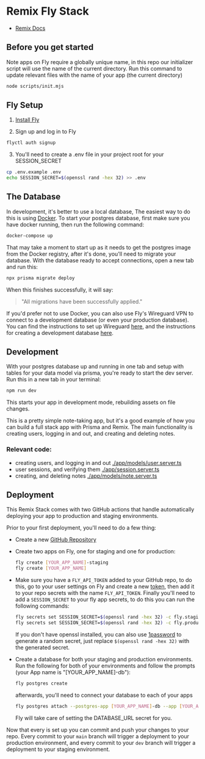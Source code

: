 # Remix Fly Stack

- [Remix Docs](https://remix.run/docs)

## Before you get started

Note apps on Fly require a globally unique name, in this repo our initializer script will use the name of the current directory. Run this command to update relevant files with the name of your app (the current directory)

```sh
node scripts/init.mjs
```

## Fly Setup

1. [Install Fly](https://fly.io/docs/getting-started/installing-flyctl/)

2. Sign up and log in to Fly

```sh
flyctl auth signup
```

3. You'll need to create a .env file in your project root for your SESSION_SECRET

```sh
cp .env.example .env
echo SESSION_SECRET=$(openssl rand -hex 32) >> .env
```

## The Database

In development, it's better to use a local database, The easiest way to do this is using [Docker][docker]. To start your postgres database, first make sure you have docker running, then run the following command:

```sh
docker-compose up
```

That may take a moment to start up as it needs to get the postgres image from the Docker registry, after it's done, you'll need to migrate your database. With the database ready to accept connections, open a new tab and run this:

```sh
npx prisma migrate deploy
```

When this finishes successfully, it will say:

> "All migrations have been successfully applied."

If you'd prefer not to use Docker, you can also use Fly's Wireguard VPN to connect to a development database (or even your production database). You can find the instructions to set up Wireguard [here][fly_wireguard], and the instructions for creating a development database [here][fly_postgres].

## Development

With your postgres database up and running in one tab and setup with tables for your data model via prisma, you're ready to start the dev server. Run this in a new tab in your terminal:

```sh
npm run dev
```

This starts your app in development mode, rebuilding assets on file changes.

This is a pretty simple note-taking app, but it's a good example of how you can build a full stack app with Prisma and Remix. The main functionality is creating users, logging in and out, and creating and deleting notes.

### Relevant code:

- creating users, and logging in and out [./app/models/user.server.ts](./app/models/user.server.ts)
- user sessions, and verifying them [./app/session.server.ts](./app/session.server.ts)
- creating, and deleting notes [./app/models/note.server.ts](./app/models/note.server.ts)

## Deployment

This Remix Stack comes with two GitHub actions that handle automatically deploying your app to production and staging environments.

Prior to your first deployment, you'll need to do a few thing:

- Create a new [GitHub Repository](https://repo.new)

- Create two apps on Fly, one for staging and one for production:

  ```sh
  fly create [YOUR_APP_NAME]-staging
  fly create [YOUR_APP_NAME]
  ```

- Make sure you have a `FLY_API_TOKEN` added to your GitHub repo, to do this, go to your user settings on Fly and create a new [token][fly_new_access_token], then add it to your repo secrets with the name `FLY_API_TOKEN`. Finally you'll need to add a `SESSION_SECRET` to your fly app secrets, to do this you can run the following commands:

  ```sh
  fly secrets set SESSION_SECRET=$(openssl rand -hex 32) -c fly.staging.toml
  fly secrets set SESSION_SECRET=$(openssl rand -hex 32) -c fly.production.toml
  ```

  If you don't have openssl installed, you can also use [1password][generate_password] to generate a random secret, just replace `$(openssl rand -hex 32)` with the generated secret.

- Create a database for both your staging and production environments. Run the following for both of your environments and follow the prompts (your App name is "[YOUR_APP_NAME]-db"):

  ```sh
  fly postgres create
  ```

  afterwards, you'll need to connect your database to each of your apps

  ```sh
  fly postgres attach --postgres-app [YOUR_APP_NAME]-db --app [YOUR_APP_NAME]
  ```

  Fly will take care of setting the DATABASE_URL secret for you.

Now that every is set up you can commit and push your changes to your repo. Every commit to your `main` branch will trigger a deployment to your production environment, and every commit to your `dev` branch will trigger a deployment to your staging environment.

[docker]: https://www.docker.com/get-started
[fly_wireguard]: https://fly.io/docs/reference/private-networking/#install-your-wireguard-app
[fly_postgres]: https://fly.io/docs/reference/postgres/
[fly_new_access_token]: https://web.fly.io/user/personal_access_tokens/new
[generate_password]: https://1password.com/generate-password
